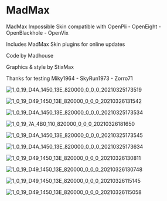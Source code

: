 # MadMax
MadMax Impossible Skin compatible with OpenPli - OpenEight - OpenBlackhole - OpenVix


Includes MadMax Skin plugins for online updates


Code by Madhouse

Graphics & style by StixMax

Thanks for testing
Miky1964 - SkyRun1973 - Zorro71

![1_0_19_D4A_1450_13E_820000_0_0_0_20210325173519](https://user-images.githubusercontent.com/35741027/112509568-e57e5180-8d90-11eb-97b4-1d12875bfb0e.jpg)

![1_0_19_D49_1450_13E_820000_0_0_0_20210326131542](https://user-images.githubusercontent.com/35741027/112630089-6db63280-8e35-11eb-9062-5be4e801f529.jpg)

![1_0_19_D4A_1450_13E_820000_0_0_0_20210325173534](https://user-images.githubusercontent.com/35741027/112509528-dc8d8000-8d90-11eb-8a37-9a2bdf6cca5c.jpg)

![1_0_19_7A_4B0_110_820000_0_0_0_20210326181650](https://user-images.githubusercontent.com/35741027/112669050-85a2ac00-8e5f-11eb-8e7a-b6b10ae1ea90.jpg)

![1_0_19_D4A_1450_13E_820000_0_0_0_20210325173545](https://user-images.githubusercontent.com/35741027/112509501-d3041800-8d90-11eb-93f9-c33b1094e70c.jpg)

![1_0_19_D4A_1450_13E_820000_0_0_0_20210325173634](https://user-images.githubusercontent.com/35741027/112509368-b1a32c00-8d90-11eb-9bd1-75011a295b92.jpg)

![1_0_19_D49_1450_13E_820000_0_0_0_20210326130811](https://user-images.githubusercontent.com/35741027/112629739-f84a6200-8e34-11eb-8b59-d736ba0d0bc1.jpg)

![1_0_19_D49_1450_13E_820000_0_0_0_20210326130748](https://user-images.githubusercontent.com/35741027/112629765-ff717000-8e34-11eb-8fb4-838c83444780.jpg)

![1_0_19_D49_1450_13E_820000_0_0_0_20210326115145](https://user-images.githubusercontent.com/35741027/112629823-0dbf8c00-8e35-11eb-8d77-505cb3b86e20.jpg)

![1_0_19_D49_1450_13E_820000_0_0_0_20210326115058](https://user-images.githubusercontent.com/35741027/112629841-14e69a00-8e35-11eb-9cc2-8bf7565dcfdd.jpg)




